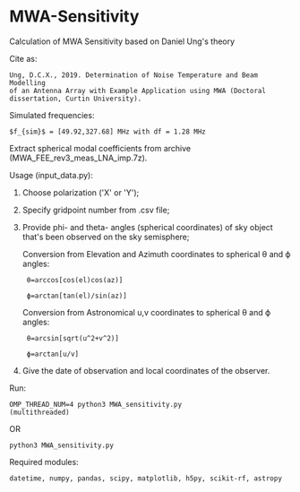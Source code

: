# MWA-Sensitivity
Calculation of MWA Sensitivity based on Daniel Ung's theory

Cite as:

    Ung, D.C.X., 2019. Determination of Noise Temperature and Beam Modelling 
    of an Antenna Array with Example Application using MWA (Doctoral dissertation, Curtin University).
  
Simulated frequencies: 

    $f_{sim}$ = [49.92,327.68] MHz with df = 1.28 MHz

Extract spherical modal coefficients from archive (MWA_FEE_rev3_meas_LNA_imp.7z).

Usage (input_data.py):

1. Choose polarization ('X' or 'Y');

2. Specify gridpoint number from .csv file;

3. Provide phi- and theta- angles (spherical coordinates) of sky object that's been observed on the sky semisphere;


    Conversion from Elevation and Azimuth coordinates to spherical θ and ϕ angles:

        θ=arccos[cos(el)cos(az)]

        ϕ=arctan[tan(el)/sin(az)]
      
      
    Conversion from Astronomical u,v coordinates to spherical θ and ϕ angles:
    
        θ=arcsin[sqrt(u^2+v^2)]

        ϕ=arctan[u/v]

4. Give the date of observation and local coordinates of the observer.


Run: 

    OMP_THREAD_NUM=4 python3 MWA_sensitivity.py 
    (multithreaded) 

OR

    python3 MWA_sensitivity.py
  

Required modules:

    datetime, numpy, pandas, scipy, matplotlib, h5py, scikit-rf, astropy
